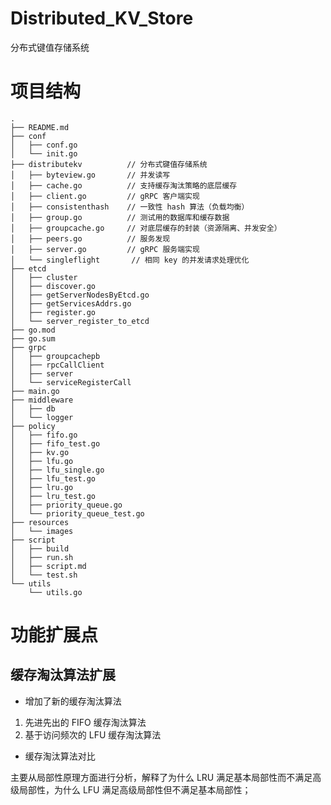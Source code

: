 # Distributed_KV_Store

分布式键值存储系统

# 项目结构

```
.
├── README.md
├── conf            
│   ├── conf.go
│   └── init.go
├── distributekv          // 分布式键值存储系统
│   ├── byteview.go       // 并发读写
│   ├── cache.go          // 支持缓存淘汰策略的底层缓存
│   ├── client.go         // gRPC 客户端实现
│   ├── consistenthash    // 一致性 hash 算法（负载均衡）
│   ├── group.go          // 测试用的数据库和缓存数据
│   ├── groupcache.go     // 对底层缓存的封装（资源隔离、并发安全）
│   ├── peers.go          // 服务发现
│   ├── server.go         // gRPC 服务端实现
│   └── singleflight       // 相同 key 的并发请求处理优化
├── etcd
│   ├── cluster
│   ├── discover.go
│   ├── getServerNodesByEtcd.go
│   ├── getServicesAddrs.go
│   ├── register.go
│   └── server_register_to_etcd
├── go.mod
├── go.sum
├── grpc
│   ├── groupcachepb
│   ├── rpcCallClient
│   ├── server
│   └── serviceRegisterCall
├── main.go
├── middleware
│   ├── db
│   └── logger
├── policy
│   ├── fifo.go
│   ├── fifo_test.go
│   ├── kv.go
│   ├── lfu.go
│   ├── lfu_single.go
│   ├── lfu_test.go
│   ├── lru.go
│   ├── lru_test.go
│   ├── priority_queue.go
│   └── priority_queue_test.go
├── resources
│   └── images
├── script
│   ├── build
│   ├── run.sh
│   ├── script.md
│   └── test.sh
└── utils
    └── utils.go
```

# 功能扩展点

## 缓存淘汰算法扩展

- 增加了新的缓存淘汰算法
1. 先进先出的 FIFO 缓存淘汰算法
2. 基于访问频次的 LFU 缓存淘汰算法

- 缓存淘汰算法对比

主要从局部性原理方面进行分析，解释了为什么 LRU 满足基本局部性而不满足高级局部性，为什么 LFU 满足高级局部性但不满足基本局部性；

